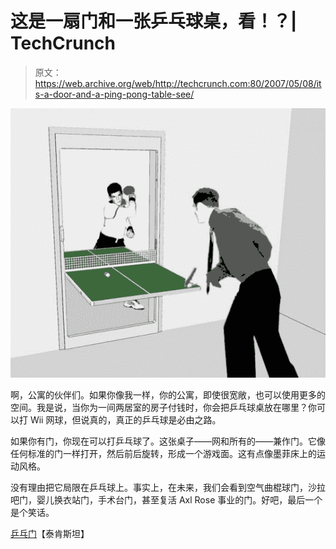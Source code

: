 # 这是一扇门和一张乒乓球桌，看！？| TechCrunch

> 原文：<https://web.archive.org/web/http://techcrunch.com:80/2007/05/08/its-a-door-and-a-ping-pong-table-see/>

![door-table-1.jpg](img/c21409bddf6ab21d961f3d83204f2ed9.png)

啊，公寓的伙伴们。如果你像我一样，你的公寓，即使很宽敞，也可以使用更多的空间。我是说，当你为一间两居室的房子付钱时，你会把乒乓球桌放在哪里？你可以打 Wii 网球，但说真的，真正的乒乓球是必由之路。

如果你有门，你现在可以打乒乓球了。这张桌子——网和所有的——兼作门。它像任何标准的门一样打开，然后前后旋转，形成一个游戏面。这有点像墨菲床上的运动风格。

没有理由把它局限在乒乓球上。事实上，在未来，我们会看到空气曲棍球门，沙拉吧门，婴儿换衣站门，手术台门，甚至复活 Axl Rose 事业的门。好吧，最后一个是个笑话。

[乒乓门](https://web.archive.org/web/20150912090644/http://tekenstein.com/ping-pong-door)【泰肯斯坦】